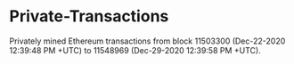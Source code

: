 # Private-Transactions

Privately mined Ethereum transactions from block 11503300 (Dec-22-2020 12:39:48 PM +UTC) to 11548969 (Dec-29-2020 12:39:58 PM +UTC).
